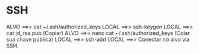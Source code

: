 # SSH

ALVO ==>> cat ~/.ssh/authorized_keys
LOCAL ==>> ssh-keygen
LOCAL ==>> cat id_rsa.pub (Copiar)
ALVO ==>> nano cat ~/.ssh/authorized_keys (Colar sua chave pública)
LOCAL ==>> ssh-add
LOCAL ==>> Conectar no alvo via SSH.
